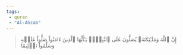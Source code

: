 ```yaml
---
tags: 
 - quran 
 - "Al-Ahzab"
---
```


> إِنَّ ٱللَّهَ وَمَلَـٰٓئِكَتَهُۥ يُصَلُّونَ عَلَى ٱلنَّبِيِّۚ يَـٰٓأَيُّهَا ٱلَّذِينَ ءَامَنُواْ صَلُّواْ عَلَيۡهِ وَسَلِّمُواْ تَسۡلِيمًا
